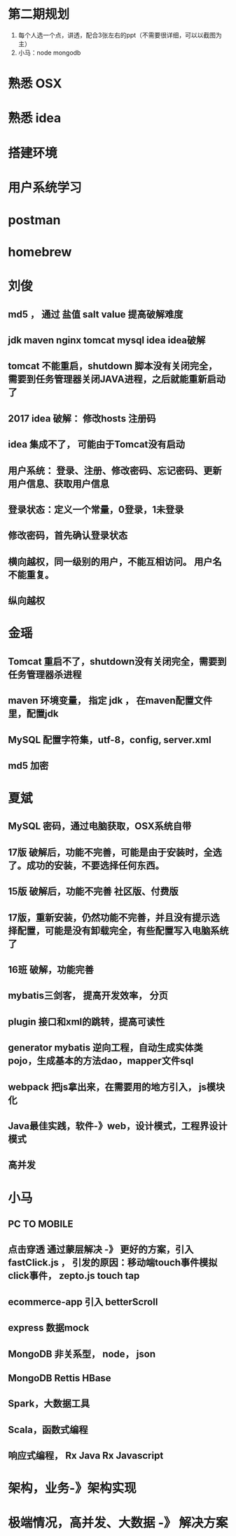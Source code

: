 # 第二期规划
1. 每个人选一个点，讲透，配合3张左右的ppt（不需要很详细，可以以截图为主）
2. 小马：node mongodb

# 熟悉 OSX
# 熟悉 idea
# 搭建环境
# 用户系统学习
# postman
# homebrew


# 刘俊

## md5 ， 通过 盐值 salt value 提高破解难度

## jdk maven nginx tomcat mysql idea idea破解

## tomcat 不能重启，shutdown 脚本没有关闭完全， 需要到任务管理器关闭JAVA进程，之后就能重新启动了

## 2017 idea 破解： 修改hosts  注册码

## idea 集成不了， 可能由于Tomcat没有启动



## 用户系统： 登录、注册、修改密码、忘记密码、更新用户信息、获取用户信息

## 登录状态：定义一个常量，0登录，1未登录

## 修改密码，首先确认登录状态



## 横向越权，同一级别的用户，不能互相访问。 用户名不能重复。
## 纵向越权



# 金瑶

## Tomcat 重启不了，shutdown没有关闭完全，需要到任务管理器杀进程

## maven 环境变量， 指定 jdk ， 在maven配置文件里，配置jdk

## MySQL 配置字符集，utf-8，config, server.xml

## md5 加密



# 夏斌

## MySQL 密码，通过电脑获取，OSX系统自带

## 17版 破解后，功能不完善，可能是由于安装时，全选了。成功的安装，不要选择任何东西。
## 15版 破解后，功能不完善   社区版、付费版
## 17版，重新安装，仍然功能不完善，并且没有提示选择配置，可能是没有卸载完全，有些配置写入电脑系统了

## 16班 破解，功能完善


## mybatis三剑客， 提高开发效率， 分页
## plugin 接口和xml的跳转，提高可读性

## generator mybatis 逆向工程，自动生成实体类pojo，生成基本的方法dao，mapper文件sql

## webpack 把js拿出来，在需要用的地方引入， js模块化

## Java最佳实践，软件-》web，设计模式，工程界设计模式
## 高并发





# 小马
## PC TO MOBILE
## 点击穿透 通过蒙层解决  -》 更好的方案，引入fastClick.js  ， 引发的原因：移动端touch事件模拟click事件， zepto.js touch tap

## ecommerce-app 引入 betterScroll
## express 数据mock

## MongoDB 非关系型， node， json

## MongoDB Rettis HBase
## Spark，大数据工具
## Scala，函数式编程
## 响应式编程， Rx Java    Rx Javascript



# 架构，业务-》架构实现
# 极端情况，高并发、大数据 -》 解决方案





